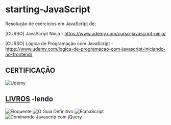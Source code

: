 # starting-JavaScript

Resolução de exercícios em JavaScript de:

[CURSO] JavaScript Ninja - https://www.udemy.com/curso-javascript-ninja/

[CURSO] Lógica de Programação com JavaScript - https://www.udemy.com/logica-de-programacao-com-javascript-iniciando-no-frontend/

CERTIFICAÇÃO
-
![Udemy](https://4.bp.blogspot.com/-TIRjC5LKwzw/Wz_eHTP42BI/AAAAAAAABKk/aFS20zALc-ACTGPZBhv2_qqyvHYVRW3kwCEwYBhgL/s640/certjs.jpg)

[LIVROS](https://github.com/Darlley/ExerciciosLivros) -lendo
-
![Eloquente](https://cache.skoob.com.br/local/images//U9MucrX1K6Njyna1k_abU-CmRfg=/200x/center/top/smart/filters:format(jpeg)/https://skoob.s3.amazonaws.com/livros/200449/ELOQUENT_JAVASCRIPT_1529941685200449SK1529941686B.jpg) 
![O Guia Definitivo](https://cache.skoob.com.br/local/images//7Efw7iH7u4ErqgJowLyGu5u36mM=/200x/center/top/smart/filters:format(jpeg)/https://skoob.s3.amazonaws.com/livros/372/JAVASCRIPT_O_GUIA_DEFINITIVO_1530814883372SK1530814885B.jpg)
![EcmaScript](https://cache.skoob.com.br/local/images//yErBIjdfgogHTJNBWKtFduSSc5o=/200x/center/top/smart/filters:format(jpeg)/https://skoob.s3.amazonaws.com/livros/666938/ECMASCRIPT_6_1490621275666938SK1490621276B.jpg)
![Dominando Javascrip com jQuery](https://cache.skoob.com.br/local/images//nSVt_Gzl_18ggwelMsjKeQWN5pw=/200x/center/top/smart/filters:format(jpeg)/https://skoob.s3.amazonaws.com/livros/335825/DOMINANDO_JAVASCRIPT_COM_JQUERY_1374552700B.jpg)
